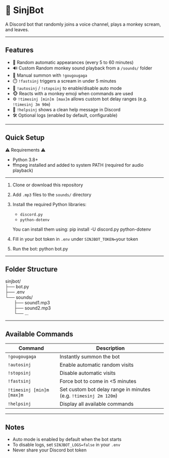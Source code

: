 # 🐒 SinjBot

A Discord bot that randomly joins a voice channel, plays a monkey scream, and leaves.  

---

##  Features

- 🎲 Random automatic appearances (every 5 to 60 minutes)
- 🔊 Custom Random monkey sound playback from a `/sounds/` folder
- 👤 Manual summon with `!gougougaga`
- ⏱️ `!fastsinj` triggers a scream in under 5 minutes
- 🔁 `!autosinj` / `!stopsinj` to enable/disable auto mode
- 🐵 Reacts with a monkey emoji when commands are used
- ⚙️ `!timesinj [min]m [max]m` allows custom bot delay ranges (e.g. `!timesinj 3m 90m`)
- 🧾 `!helpsinj` shows a clean help message in Discord
- 🛠️ Optional logs (enabled by default, configurable)

---

##  Quick Setup

⚠️ Requirements ⚠️

- Python 3.8+
- ffmpeg installed and added to system PATH (required for audio playback)

---

1. Clone or download this repository

2. Add `.mp3` files to the `sounds/` directory

3. Install the required Python libraries:
   - `discord.py`
   - `python-dotenv`

   You can install them using:
   pip install -U discord.py python-dotenv

4.  Fill in your bot token in `.env` under `SINJBOT_TOKEN=`your token

5. Run the bot:
   python bot.py

---

##  Folder Structure

sinjbot/  
├── bot.py  
├── .env  
└── sounds/  
  ├── sound1.mp3  
  ├── sound2.mp3  
  └── ...

---

##  Available Commands

| Command        | Description                          |
|----------------|--------------------------------------|
| `!gougougaga`  | Instantly summon the bot          |
| `!autosinj`    | Enable automatic random visits       |
| `!stopsinj`    | Disable automatic visits             |
| `!fastsinj`    | Force bot to come in <5 minutes   |
| `!timesinj [min]m [max]m`   | Set custom bot delay range in minutes (e.g. `!timesinj 2m 120m`) |
| `!helpsinj`    | Display all available commands       |

---


##  Notes

- Auto mode is enabled by default when the bot starts
- To disable logs, set `SINJBOT_LOGS=false` in your `.env`
- Never share your Discord bot token
